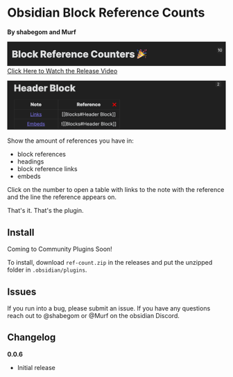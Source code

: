 # Obsidian Block Reference Counts
**By shabegom and Murf**

[![](img/brc.png)](https://youtu.be/gxEyKJ0Z7Qs)  
[Click Here to Watch the Release Video](https://youtu.be/gxEyKJ0Z7Qs)

![](img/readme.png)

Show the amount of references you have in:
- block references
- headings
- block reference links
- embeds

Click on the number to open a table with links to the note with the reference and the line the reference appears on.

That's it. That's the plugin.

## Install

Coming to Community Plugins Soon!  

To install, download `ref-count.zip` in the releases and put the unzipped folder in `.obsidian/plugins`.

## Issues

If you run into a bug, please submit an issue. If you have any questions reach out to @shabegom or @Murf on the obsidian Discord.

## Changelog

**0.0.6**
- Initial release
